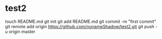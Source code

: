 test2
=====
touch README.md
git init
git add README.md
git commit -m "first commit"
git remote add origin https://github.com/nonameShadow/test2.git
git push -u origin master
